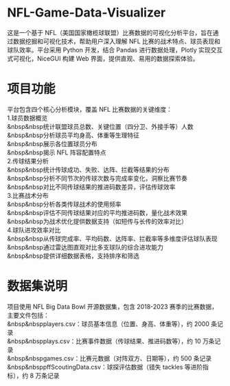 # NFL-Game-Data-Visualizer
这是一个基于 NFL（美国国家橄榄球联盟）比赛数据的可视化分析平台，旨在通过数据挖掘和可视化技术，帮助用户深入理解 NFL 比赛的战术特点、球员表现和球队效率。平台采用 Python 开发，结合 Pandas 进行数据处理，Plotly 实现交互式可视化，NiceGUI 构建 Web 界面，提供直观、易用的数据探索体验。
# 项目功能
平台包含四个核心分析模块，覆盖 NFL 比赛数据的关键维度：<br>
1.球员数据概览<br>
    &nbsp&nbsp统计联盟球员总数、关键位置（四分卫、外接手等）人数<br>
    &nbsp&nbsp分析球员平均身高、体重等生理特征<br>
    &nbsp&nbsp展示各位置球员分布<br>
    &nbsp&nbsp揭示 NFL 阵容配置特点<br>
2.传球结果分析<br>
    &nbsp&nbsp统计传球成功、失败、达阵、拦截等结果的分布<br>
    &nbsp&nbsp分析不同节次的传球次数与完成率变化，洞察比赛节奏<br>
    &nbsp&nbsp对比不同传球结果的推进码数差异，评估传球效率<br>
3.比赛战术分布<br>
    &nbsp&nbsp分析各类传球战术的使用频率<br>
    &nbsp&nbsp评估不同传球结果对应的平均推进码数，量化战术效果<br>
    &nbsp&nbsp为战术优化提供数据支持（如短传与长传的效率对比）<br>
4.球队进攻效率对比<br>
    &nbsp&nbsp从传球完成率、平均码数、达阵率、拦截率等多维度评估球队表现<br>
    &nbsp&nbsp通过雷达图直观对比多支球队的综合进攻能力<br>
    &nbsp&nbsp提供详细数据表格，支持排序和筛选<br>
# 数据集说明
项目使用 NFL Big Data Bowl 开源数据集，包含 2018-2023 赛季的比赛数据，主要文件包括：<br>
&nbsp&nbspplayers.csv：球员基本信息（位置、身高、体重等），约 2000 条记录<br>
&nbsp&nbspplays.csv：比赛事件数据（传球结果、推进码数等），约 10 万条记录<br>
&nbsp&nbspgames.csv：比赛元数据（对阵双方、日期等），约 500 条记录<br>
&nbsp&nbsppffScoutingData.csv：球探评估数据（错失 tackles 等进阶指标），约 8 万条记录<br> 
